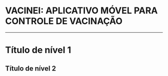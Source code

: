 # VACINEI: APLICATIVO MÓVEL PARA CONTROLE DE VACINAÇÃO
------------------
Título de nível 1
==================
  
Título de nível 2
------------------
